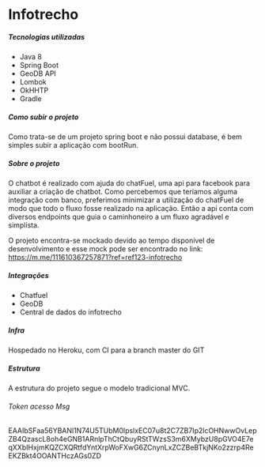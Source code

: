 # Infotrecho

##### Tecnologias utilizadas
* Java 8
* Spring Boot
* GeoDB API
* Lombok
* OkHHTP
* Gradle

##### Como subir o projeto
Como trata-se de um projeto spring boot e não possui database, é bem simples subir a aplicação com
bootRun.

##### Sobre o projeto
O chatbot é realizado com ajuda do chatFuel, uma api para facebook para auxiliar a criação de chatbot.
Como percebemos que teríamos alguma integração com banco, preferimos minimizar a utilização do chatFuel
de modo que todo o fluxo fosse realizado na aplicação.
Então a api conta com diversos endpoints que guia o caminhoneiro a um fluxo agradável e simplista.

O projeto encontra-se mockado devido ao tempo disponível de desenvolvimento e esse mock pode
ser encontrado no link: https://m.me/111610367257871?ref=ref123-infotrecho

##### Integrações
* Chatfuel
* GeoDB
* Central de dados do infotrecho

##### Infra
Hospedado no Heroku, com CI para a branch master do GIT

##### Estrutura
A estrutura do projeto segue o modelo tradicional MVC.

###### Token acesso Msg
EAAIbSFaa56YBANl1N74U5TUbM0lpslxEC07u8t2C7ZB7Ip2lcOHNwwOvLepZB4QzascL8oh4eGNB1ARnlpThCtQbuyRStTWzsS3m6XMybzU8pGVO4E7eqXXbIHxjmKQZCXQRtfdYntXrpWoFXwG6ZCnynLxZCZBeBTkjNKo2zzrp4ReEKZBkt4OOANTHczAGs0ZD


